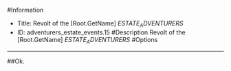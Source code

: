 #Information
 - Title: Revolt of the [Root.GetName] $ESTATE_ADVENTURERS$
 - ID: adventurers_estate_events.15
#Description
Revolt of the [Root.GetName] $ESTATE_ADVENTURERS$
#Options

___
##Ok.
